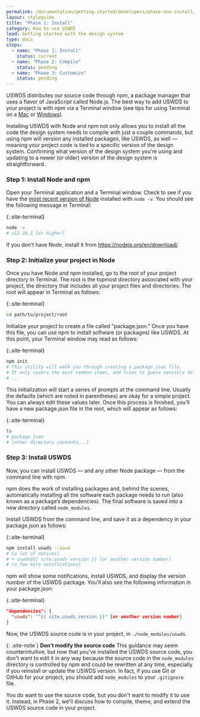```yaml
---
permalink: /documentation/getting-started/developers/phase-one-install/
layout: styleguide
title: "Phase 1: Install"
category: How to use USWDS
lead: Getting started with the design system
type: docs
steps:
  - name: "Phase 1: Install"
    status: current
  - name: "Phase 2: Compile"
    status: pending
  - name: "Phase 3: Customize"
    status: pending
---
```

USWDS distributes our source code through npm, a package manager that uses a flavor of JavaScript called Node.js. The best way to add USWDS to your project is with npm via a Terminal window (see tips for using Terminal on a [Mac](https://support.apple.com/guide/terminal/open-or-quit-terminal-apd5265185d-f365-44cb-8b09-71a064a42125/mac) or [Windows](https://www.microsoft.com/en-us/p/windows-terminal/9n0dx20hk701?rtc=1&activetab=pivot:overviewtab)). 

Installing USWDS with Node and npm not only allows you to install all the code the design system needs to compile with just a couple commands, but using npm will version any installed packages, like USWDS, as well — meaning your project code is tied to a specific version of the design system. Confirming what version of the design system you’re using and updating to a newer (or older) version of the design system is straightforward.

### Step 1: Install Node and npm
Open your Terminal application and a Terminal window. Check to see if you have the [most recent version of Node](https://github.com/uswds/uswds/blob/develop/.nvmrc) installed with `node -v`. You should see the following message in Terminal:

{:.site-terminal}
```bash
node -v
# v12.16.1 [or higher]
```

If you don’t have Node, install it from https://nodejs.org/en/download/.

### Step 2: Initialize your project in Node
Once you have Node and npm installed, go to the root of your project directory in Terminal. The root is the topmost directory associated with your project, the directory that includes all your project files and directories. The root will appear in Terminal as follows:

{:.site-terminal}
```bash
cd path/to/project/root
```

Initialize your project to create a file called “package.json.” Once you have this file, you can use npm to install software (or packages) like USWDS. At this point, your Terminal window may read as follows:

{:.site-terminal}
```bash
npm init
# This utility will walk you through creating a package.json file.
# It only covers the most common items, and tries to guess sensible defaults.
# ...
```

This initialization will start a series of prompts at the command line. Usually the defaults (which are noted in parentheses) are okay for a simple project. You can always edit these values later. Once this process is finished, you’ll have a new package.json file in the root, which will appear as follows:

{:.site-terminal}
```bash
ls
# package.json
# [other directory contents...]
```

### Step 3: Install USWDS
Now, you can install USWDS — and any other Node package — from the command line with npm.

npm does the work of installing packages and, behind the scenes, automatically installing all the software each package needs to run (also known as a package’s dependencies). The final software is saved into a new directory called `node_modules`.

Install USWDS from the command line, and save it as a dependency in your package.json as follows:

{:.site-terminal}
```bash
npm install uswds --save
# [a lot of notices]
# + uswds@{{ site.uswds_version }} [or another version number]
# [a few more notifications]
```

npm will show some notifications, install USWDS, and display the version number of the USWDS package. You’ll also see the following information in your package.json:

{:.site-terminal}
```json
"dependencies": {
  "uswds": "^{{ site.uswds_version }}" [or another version number]
}
```

Now, the USWDS source code is in your project, in `./node_modules/uswds`.

{: .site-note }
**Don't modify the source code**
This guidance may seem counterintuitive, but now that you've installed the USWDS source code, you don't want to edit it in any way because the source code in the `node_modules` directory is controlled by npm and could be rewritten at any time, especially if you reinstall or update the USWDS version. In fact, if you use Git or GitHub for your project, you should add `node_modules` to your `.gitignore` file.

You do want to use the source code, but you don't want to modify it to use it. Instead, in Phase 2, we'll discuss how to compile, theme, and extend the USWDS source code in your project.
